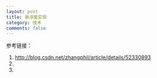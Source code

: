 ```yaml
---
layout: post
title: 悬浮窗实现
category: 技术
comments: false
---
```

 
参考链接：
1. <http://blog.csdn.net/zhangphil/article/details/52330893>
2. 
3. 
	
	
	
	
	
	
	
	
	
	
	